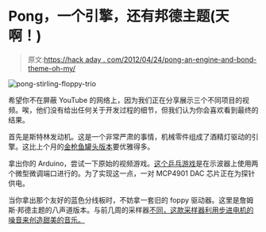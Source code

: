 # Pong，一个引擎，还有邦德主题(天啊！)

> 原文:[https://hack aday . com/2012/04/24/pong-an-engine-and-bond-theme-oh-my/](https://hackaday.com/2012/04/24/pong-an-engine-and-bond-theme-oh-my/)

![](../Images/ce4df34f86b85a8c74be19e5e83f1d27.png "pong-stirling-floppy-trio")

希望你不在屏蔽 YouTube 的网络上，因为我们正在分享展示三个不同项目的视频。唉，他们没有给出任何关于开发过程的细节，但我们认为你会喜欢看到最终的结果。

首先是斯特林发动机。这是一个非常严肃的事情，机械零件组成了酒精灯驱动的引擎。这比上个月的[金枪鱼罐头版本](http://hackaday.com/2012/03/09/tuna-can-and-some-other-trash-turned-into-a-sterling-engine/)要优雅得多。

拿出你的 Arduino，尝试一下原始的视频游戏。[这个乒乓游戏](http://www.youtube.com/watch?v=Ree38VGZ0qY)是在示波器上使用两个微型微调端口进行的。为了实现这一点，一对 MCP4901 DAC 芯片正在为探针供电。

当你拿出那个友好的蓝色分线板时，不妨拿一套旧的 foppy 驱动器。这里是詹姆斯·邦德主题的八声道版本。与前几周的采样器[不同，这款采样器利用步进电机的噪音来创造甜美的音乐。](http://hackaday.com/2012/04/12/floppy-drive-as-an-audio-sampler/)